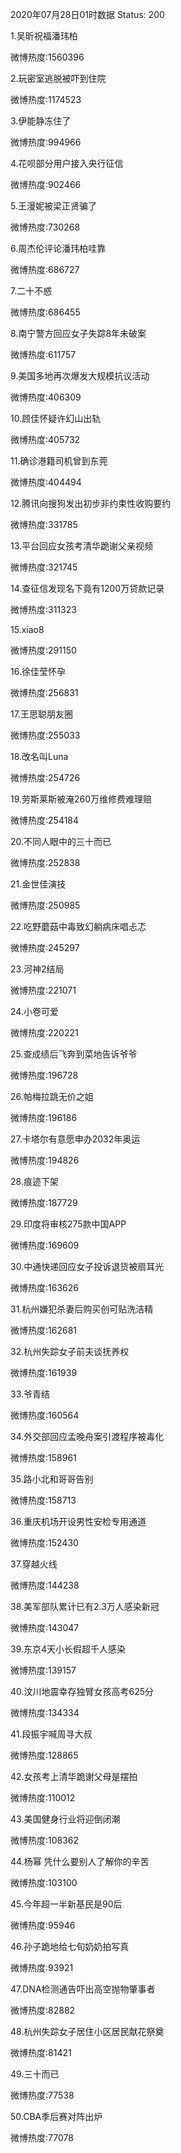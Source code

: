2020年07月28日01时数据
Status: 200

1.吴昕祝福潘玮柏

微博热度:1560396

2.玩密室逃脱被吓到住院

微博热度:1174523

3.伊能静冻住了

微博热度:994966

4.花呗部分用户接入央行征信

微博热度:902466

5.王漫妮被梁正贤骗了

微博热度:730268

6.周杰伦评论潘玮柏哇靠

微博热度:686727

7.二十不惑

微博热度:686455

8.南宁警方回应女子失踪8年未破案

微博热度:611757

9.美国多地再次爆发大规模抗议活动

微博热度:406309

10.顾佳怀疑许幻山出轨

微博热度:405732

11.确诊港籍司机曾到东莞

微博热度:404494

12.腾讯向搜狗发出初步非约束性收购要约

微博热度:331785

13.平台回应女孩考清华跪谢父亲视频

微博热度:321745

14.查征信发现名下竟有1200万贷款记录

微博热度:311323

15.xiao8

微博热度:291150

16.徐佳莹怀孕

微博热度:256831

17.王思聪朋友圈

微博热度:255033

18.改名叫Luna

微博热度:254726

19.劳斯莱斯被淹260万维修费难理赔

微博热度:254184

20.不同人眼中的三十而已

微博热度:252838

21.金世佳演技

微博热度:250985

22.吃野蘑菇中毒致幻躺病床唱忐忑

微博热度:245297

23.河神2结局

微博热度:221071

24.小卷可爱

微博热度:220221

25.查成绩后飞奔到菜地告诉爷爷

微博热度:196728

26.帕梅拉跳无价之姐

微博热度:196186

27.卡塔尔有意愿申办2032年奥运

微博热度:194826

28.痕迹下架

微博热度:187729

29.印度将审核275款中国APP

微博热度:169609

30.中通快递回应女子投诉退货被扇耳光

微博热度:163626

31.杭州嫌犯杀妻后购买创可贴洗洁精

微博热度:162681

32.杭州失踪女子前夫谈抚养权

微博热度:161939

33.爷青结

微博热度:160564

34.外交部回应孟晚舟案引渡程序被毒化

微博热度:158961

35.路小北和哥哥告别

微博热度:158713

36.重庆机场开设男性安检专用通道

微博热度:152430

37.穿越火线

微博热度:144238

38.美军部队累计已有2.3万人感染新冠

微博热度:143047

39.东京4天小长假超千人感染

微博热度:139157

40.汶川地震幸存独臂女孩高考625分

微博热度:134334

41.段振宇喊周寻大叔

微博热度:128865

42.女孩考上清华跪谢父母是摆拍

微博热度:110012

43.美国健身行业将迎倒闭潮

微博热度:108362

44.杨幂 凭什么要别人了解你的辛苦

微博热度:103100

45.今年超一半新基民是90后

微博热度:95946

46.孙子跪地给七旬奶奶拍写真

微博热度:93921

47.DNA检测通告吓出高空抛物肇事者

微博热度:82882

48.杭州失踪女子居住小区居民献花祭奠

微博热度:81421

49.三十而已

微博热度:77538

50.CBA季后赛对阵出炉

微博热度:77078

